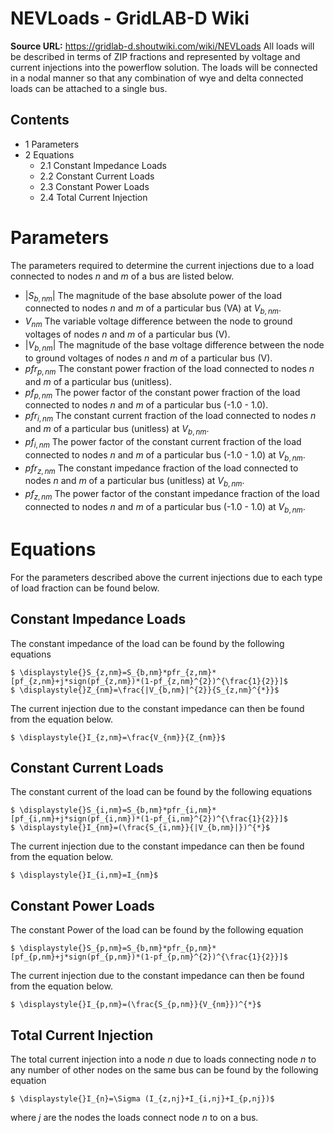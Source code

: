 # NEVLoads - GridLAB-D Wiki

**Source URL:** https://gridlab-d.shoutwiki.com/wiki/NEVLoads
All loads will be described in terms of ZIP fractions and represented by voltage and current injections into the powerflow solution. The loads will be connected in a nodal manner so that any combination of wye and delta connected loads can be attached to a single bus. 

## Contents

  * 1 Parameters
  * 2 Equations
    * 2.1 Constant Impedance Loads
    * 2.2 Constant Current Loads
    * 2.3 Constant Power Loads
    * 2.4 Total Current Injection
# Parameters

The parameters required to determine the current injections due to a load connected to nodes $n$ and $m$ of a bus are listed below. 

  * $|S_{b,nm}|$ The magnitude of the base absolute power of the load connected to nodes $n$ and $m$ of a particular bus (VA) at $V_{b,nm}$.
  * $V_{nm}$ The variable voltage difference between the node to ground voltages of nodes $n$ and $m$ of a particular bus (V).
  * $|V_{b,nm}|$ The magnitude of the base voltage difference between the node to ground voltages of nodes $n$ and $m$ of a particular bus (V).
  * $pfr_{p,nm}$ The constant power fraction of the load connected to nodes $n$ and $m$ of a particular bus (unitless).
  * $pf_{p,nm}$ The power factor of the constant power fraction of the load connected to nodes $n$ and $m$ of a particular bus (-1.0 - 1.0).
  * $pfr_{i,nm}$ The constant current fraction of the load connected to nodes $n$ and $m$ of a particular bus (unitless) at $V_{b,nm}$.
  * $pf_{i,nm}$ The power factor of the constant current fraction of the load connected to nodes $n$ and $m$ of a particular bus (-1.0 - 1.0) at $V_{b,nm}$.
  * $pfr_{z,nm}$ The constant impedance fraction of the load connected to nodes $n$ and $m$ of a particular bus (unitless) at $V_{b,nm}$.
  * $pf_{z,nm}$ The power factor of the constant impedance fraction of the load connected to nodes $n$ and $m$ of a particular bus (-1.0 - 1.0) at $V_{b,nm}$.
# Equations

For the parameters described above the current injections due to each type of load fraction can be found below. 

## Constant Impedance Loads

The constant impedance of the load can be found by the following equations 

    $ \displaystyle{}S_{z,nm}=S_{b,nm}*pfr_{z,nm}*[pf_{z,nm}+j*sign(pf_{z,nm})*(1-pf_{z,nm}^{2})^{\frac{1}{2}}]$
    $ \displaystyle{}Z_{nm}=\frac{|V_{b,nm}|^{2}}{S_{z,nm}^{*}}$

The current injection due to the constant impedance can then be found from the equation below. 

    $ \displaystyle{}I_{z,nm}=\frac{V_{nm}}{Z_{nm}}$

## Constant Current Loads

The constant current of the load can be found by the following equations 

    $ \displaystyle{}S_{i,nm}=S_{b,nm}*pfr_{i,nm}*[pf_{i,nm}+j*sign(pf_{i,nm})*(1-pf_{i,nm}^{2})^{\frac{1}{2}}]$
    $ \displaystyle{}I_{nm}=(\frac{S_{i,nm}}{|V_{b,nm}|})^{*}$

The current injection due to the constant impedance can then be found from the equation below. 

    $ \displaystyle{}I_{i,nm}=I_{nm}$

## Constant Power Loads

The constant Power of the load can be found by the following equation 

    $ \displaystyle{}S_{p,nm}=S_{b,nm}*pfr_{p,nm}*[pf_{p,nm}+j*sign(pf_{p,nm})*(1-pf_{p,nm}^{2})^{\frac{1}{2}}]$

The current injection due to the constant impedance can then be found from the equation below. 

    $ \displaystyle{}I_{p,nm}=(\frac{S_{p,nm}}{V_{nm}})^{*}$

## Total Current Injection

The total current injection into a node $n$ due to loads connecting node $n$ to any number of other nodes on the same bus can be found by the following equation 

    $ \displaystyle{}I_{n}=\Sigma (I_{z,nj}+I_{i,nj}+I_{p,nj})$

where $j$ are the nodes the loads connect node $n$ to on a bus. 


